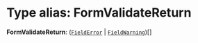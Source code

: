 # Type alias: FormValidateReturn

**FormValidateReturn**: ([`FieldError`](/auto-docs/form/types/FieldError.md) | [`FieldWarning`](/auto-docs/form/types/FieldWarning.md))\[]
